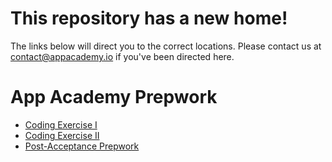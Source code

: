 # This repository has a new home!
The links below will direct you to the correct locations. Please contact us at contact@appacademy.io if you've been directed here. 

# App Academy Prepwork

* [Coding Exercise I](http://prepwork.appacademy.io/coding-test-1/)
* [Coding Exercise II](http://prepwork.appacademy.io/coding-test-2/)
* [Post-Acceptance Prepwork](http://prepwork.appacademy.io/pre-course/)
